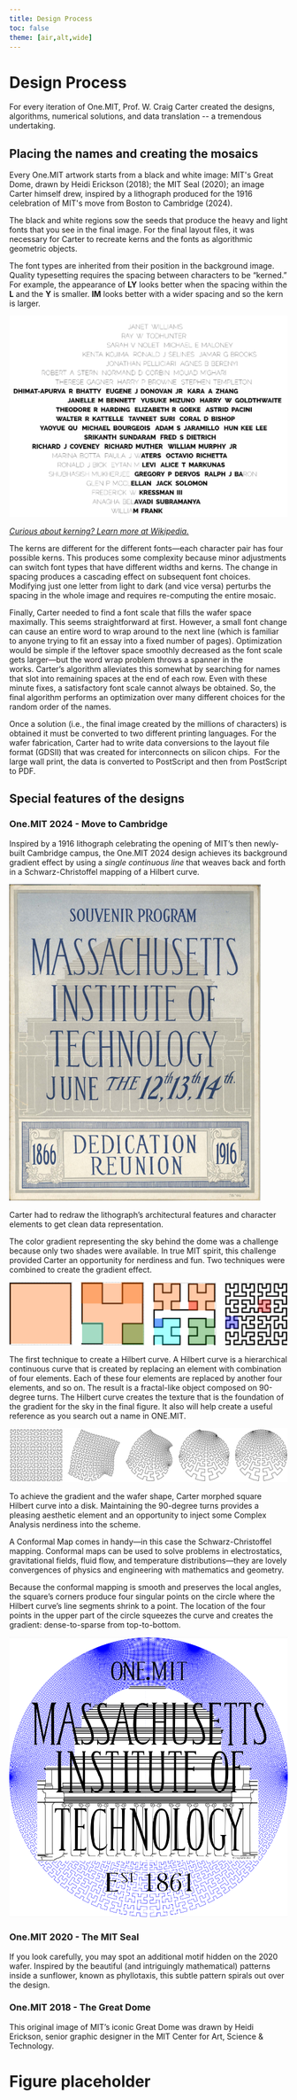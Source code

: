 ```yaml
---
title: Design Process
toc: false
theme: [air,alt,wide]
---
```


<div class= "grid grid-cols-2">
  <div class="card">
    <h1> Design Process  </h1>
    
For every iteration of One.MIT, Prof. W. Craig Carter created the designs, algorithms, numerical solutions, and data translation -- a tremendous undertaking.  

## Placing the names and creating the mosaics  

Every One.MIT artwork starts from a black and white image:  MIT's Great Dome, drawn by Heidi Erickson (2018); the MIT Seal (2020); an image Carter himself drew, inspired by a lithograph produced for the 1916 celebration of MIT's move from Boston to Cambridge (2024). 

The black and white regions sow the seeds that produce the heavy and light fonts that you see in the final image. For the final layout files, it was necessary for Carter to recreate kerns and the fonts as algorithmic geometric objects. 

The font types are inherited from their position in the background image. Quality typesetting requires the spacing between characters to be “kerned.” For example, the appearance of **LY** looks better when the spacing within the **L** and the **Y** is smaller. **IM** looks better with a wider spacing and so the kern is larger. 

![Example of text with kerning](./imgs/text_kerning_example.png)

*<a href="https://en.wikipedia.org/wiki/Kerning">Curious about kerning? Learn more at Wikipedia.</a>*

The kerns are different for the different fonts—each character pair has four possible kerns. This produces some complexity because minor adjustments can switch font types that have different widths and kerns. The change in spacing produces a cascading effect on subsequent font choices. Modifying just one letter from light to dark (and vice versa) perturbs the spacing in the whole image and requires re-computing the entire mosaic.

Finally, Carter needed to find a font scale that fills the wafer space maximally. This seems straightforward at first. However, a small font change can cause an entire word to wrap around to the next line (which is familiar to anyone trying to fit an essay into a fixed number of pages). Optimization would be simple if the leftover space smoothly decreased as the font scale gets larger—but the word wrap problem throws a spanner in the works. Carter’s algorithm alleviates this somewhat by searching for names that slot into remaining spaces at the end of each row. Even with these minute fixes, a satisfactory font scale cannot always be obtained. So, the final algorithm performs an optimization over many different choices for the random order of the names. 

Once a solution (i.e., the final image created by the millions of characters) is obtained it must be converted to two different printing languages. For the wafer fabrication, Carter had to write data conversions to the layout file format (GDSII) that was created for interconnects on silicon chips.  For the large wall print, the data is converted to PostScript and then from PostScript to PDF. 


## Special features of the designs 

### One.MIT 2024 - Move to Cambridge

Inspired by a 1916 lithograph celebrating the opening of MIT’s then newly-built Cambridge campus, the One.MIT 2024 design achieves its background gradient effect by using a _single continuous line_ that weaves back and forth in a Schwarz-Christoffel mapping of a Hilbert curve.

[![Image of program cover](./imgs/lithograph_1916_program_image.png)](https://cdn.libraries.mit.edu/dissemination/diponline/AC0343/AC0343_SouvenirProgram.pdf)

Carter had to redraw the lithograph’s architectural features and character elements to get clean data representation.

The color gradient representing the sky behind the dome was a challenge because only two shades were available. In true MIT spirit, this challenge provided Carter an opportunity for nerdiness and fun. Two techniques were combined to create the gradient effect.

![Hilbert curves](./imgs/hilbert_curves.png)

The first technique to create a Hilbert curve. A Hilbert curve is a hierarchical continuous curve that is created by replacing an element with combination of four elements. Each of these four elements are replaced by another four elements, and so on. The result is a fractal-like object composed on 90-degree turns. The Hilbert curve creates the texture that is the foundation of the gradient for the sky in the final figure. It also will help create a useful reference as you search out a name in ONE.MIT.

![Schwarz-Christoffel mapping](./imgs/schwarz-christoffel-mapping.png)

To achieve the gradient and the wafer shape, Carter morphed square Hilbert curve into a disk. Maintaining the 90-degree turns provides a pleasing aesthetic element and an opportunity to inject some Complex Analysis nerdiness into the scheme. 

A Conformal Map comes in handy—in this case the Schwarz-Christoffel mapping. Conformal maps can be used to solve problems in electrostatics, gravitational fields, fluid flow, and temperature distributions—they are lovely convergences of physics and engineering with mathematics and geometry.

Because the conformal mapping is smooth and preserves the local angles, the square’s corners produce four singular points on the circle where the Hilbert curve’s line segments shrink to a point. The location of the four points in the upper part of the circle squeezes the curve and creates the gradient: dense-to-sparse from top-to-bottom.

![One.MIT 2024 drawing](./imgs/onemit2024_base_image.png)

### One.MIT 2020 - The MIT Seal

If you look carefully, you may spot an additional motif hidden on the 2020 wafer. Inspired by the beautiful (and intriguingly mathematical) patterns inside a sunflower, known as phyllotaxis, this subtle pattern spirals out over the design.


### One.MIT 2018 - The Great Dome

This original image of MIT’s iconic Great Dome was drawn by Heidi Erickson, senior graphic designer in the MIT Center for Art, Science & Technology.


  </div>

  <div class="card">
    <h1> Figure placeholder </h1>
  </div>
</div>
